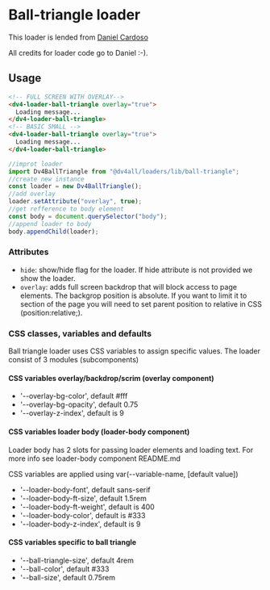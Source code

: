 # Ball-triangle loader

This loader is lended from [Daniel Cardoso](https://github.danielcardoso.net/load-awesome/animations/ball-triangle-path.html)

All credits for loader code go to Daniel :-).

## Usage

```html
<!-- FULL SCREEN WITH OVERLAY-->
<dv4-loader-ball-triangle overlay="true">
  Loading message...
</dv4-loader-ball-triangle>
<!-- BASIC SMALL -->
<dv4-loader-ball-triangle overlay="true">
  Loading message...
</dv4-loader-ball-triangle>
```

```javascript
//improt loader
import Dv4BallTriangle from "@dv4all/loaders/lib/ball-triangle";
//create new instance
const loader = new Dv4BallTriangle();
//add overlay
loader.setAttribute("overlay", true);
//get refference to body element
const body = document.querySelector("body");
//append loader to body
body.appendChild(loader);
```

### Attributes

- `hide`: show/hide flag for the loader. If hide attribute is not provided we show the loader.
- `overlay`: adds full screen backdrop that will block access to page elements. The backgrop position is absolute. If you want to limit it to section of the page you will need to set parent position to relative in CSS (position:relative;).

### CSS classes, variables and defaults

Ball triangle loader uses CSS variables to assign specific values. The loader consist of 3 modules (subcomponents)

#### CSS variables overlay/backdrop/scrim (overlay component)

- '--overlay-bg-color', default #fff
- '--overlay-bg-opacity', default 0.75
- '--overlay-z-index', default is 9

#### CSS variables loader body (loader-body component)

Loader body has 2 slots for passing loader elements and loading text. For more info see loader-body component README.md

CSS variables are applied using var(--variable-name, [default value])

- '--loader-body-font', default sans-serif
- '--loader-body-ft-size', default 1.5rem
- '--loader-body-ft-weight', default is 400
- '--loader-body-color', default is #333
- '--loader-body-z-index', default is 9

#### CSS variables specific to ball triangle

- '--ball-triangle-size', default 4rem
- '--ball-color', default #333
- '--ball-size', default 0.75rem
